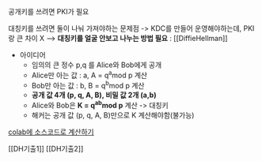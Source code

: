 공개키를 쓰려면 PKI가 필요

대칭키를 쓰려면 둘이 나눠 가져야하는 문제점
-> KDC를 만들어 운영해야하는데, PKI랑 큰 차이 X
--> **대칭키를 얼굴 안보고 나누는 방법 필요** : [[DiffieHellman]]

- 아이디어 
	- 임의의 큰 정수 p,q 를 Alice와 Bob에게 공개
	- Alice만 아는 값 : a, A = q<sup>a</sup>mod p 계산
	- Bob만 아는 값 : b, B = q<sup>b</sup>mod p 계산
	- **공개 값 4개 (p, q, A, B), 비밀 값 2개 (a,b)**
	- Alice와 Bob은 **K = q<sup>ab</sup>mod p** 계산 -> 대칭키
	- 해커는 공개 값 (p, q, A, B)만으로 K 계산해야함(불가능)

<u>colab에 소스코드로 계산하기</u>

[[DH기출1]]
[[DH기출2]]